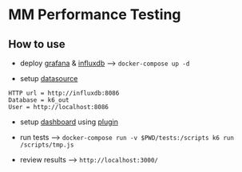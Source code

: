 # MM Performance Testing 

## How to use
- deploy [grafana](https://grafana.com/) & [influxdb](https://github.com/influxdata/influxdb) --> `docker-compose up -d`

- setup [datasource](http://localhost:3000/datasources)
```
HTTP url = http://influxdb:8086
Database = k6_out
User = http://localhost:8086
```

- setup [dashboard](http://localhost:3000/dashboards) using [plugin](https://grafana.com/grafana/dashboards/2587)

- run tests --> `docker-compose run -v $PWD/tests:/scripts k6 run /scripts/tmp.js`

- review results --> `http://localhost:3000/`